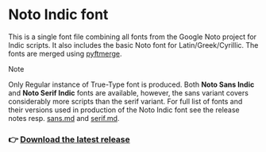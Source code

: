 ﻿# Noto Indic font

This is a single font file combining all fonts from the Google Noto project for Indic scripts. 
It also includes the basic Noto font for Latin/Greek/Cyrillic.
The fonts are merged using [pyftmerge](https://fonttools.readthedocs.io/en/latest/index.html).

> [!NOTE]
> Only Regular instance of True-Type font is produced.
> Both **Noto Sans Indic** and **Noto Serif Indic** fonts are available, 
> however, the sans variant covers considerably more scripts than the serif variant. 
> For full list of fonts and their versions used in production of the Noto Indic font
> see the release notes resp. [sans.md](sans.md) and [serif.md](serif.md).

### 👉 [Download the latest release](https://github.com/ujca/notoindic/releases/latest)
